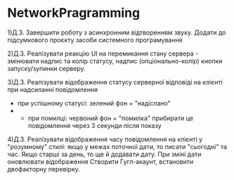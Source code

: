 # NetworkPragramming
1)Д.З. Завершити роботу з асинхронним відтворенням звуку.
Додати до підсумкового проєкту засоби системного програмування

2)Д.З. Реалізувати реакцію UI на перемикання стану сервера -
змінювати надпис та колір статусу, надпис (опціонально-колір)
кнопки запуску/зупинки серверу.

3)Д.З. Реалізувати відображення статусу серверної відповіді
на клієнті при надсиланні повідомлення
- при успішному статусі: зелений фон + "надіслано"
- - при помилці: червоний фон + "помилка"
 прибирати це повідомлення через 3 секунди після показу

4)Д.З. Реалізувати відображення часу повідомлення на клієнті
у "розумному" стилі: якщо у межах поточної дати, то 
  писати "сьогодні" та час. Якщо старші за день,
  то ще й додавати дату. При зміні дати оновлювати відображення
  Створити Гугл-акаунт, встановити двофакторну перевірку.
